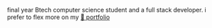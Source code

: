 final year Btech computer science student and a full stack developer. i prefer to flex more on my [🔗 portfolio](https://nishantdixit.vercel.app/)


